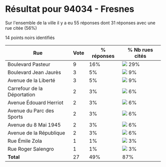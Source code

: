 # Résultat pour 94034 - Fresnes

Sur l'ensemble de la ville il y a eu 55 réponses dont 31 réponses avec une rue citée (56%)

14 points noirs identifiés

| Rue | Vote | % réponses | % Nb rues cités|
|-----|------|------------|----------------|
| Boulevard Pasteur | 9 | 16% | <img src="../../img/bar_29.gif" />&nbsp;29%|
| Boulevard Jean Jaurès | 3 | 5% | <img src="../../img/bar_9.gif" />&nbsp;9%|
| Avenue de la Liberté | 3 | 5% | <img src="../../img/bar_9.gif" />&nbsp;9%|
| Carrefour de la Déportation | 2 | 3% | <img src="../../img/bar_6.gif" />&nbsp;6%|
| Avenue Édouard Herriot | 2 | 3% | <img src="../../img/bar_6.gif" />&nbsp;6%|
| Avenue du Parc des Sports | 2 | 3% | <img src="../../img/bar_6.gif" />&nbsp;6%|
| Avenue du 8 Mai 1945 | 2 | 3% | <img src="../../img/bar_6.gif" />&nbsp;6%|
| Avenue de la République | 2 | 3% | <img src="../../img/bar_6.gif" />&nbsp;6%|
| Rue Émile Zola | 1 | 1% | <img src="../../img/bar_3.gif" />&nbsp;3%|
| Rue Roger Salengro | 1 | 1% | <img src="../../img/bar_3.gif" />&nbsp;3%|
| **Total** | 27 | 49% | 87%|
